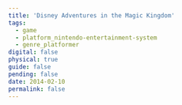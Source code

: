 ```yaml
---
title: 'Disney Adventures in the Magic Kingdom'
tags:
  - game
  - platform_nintendo-entertainment-system
  - genre_platformer
digital: false
physical: true
guide: false
pending: false
date: 2014-02-10
permalink: false
---
```

